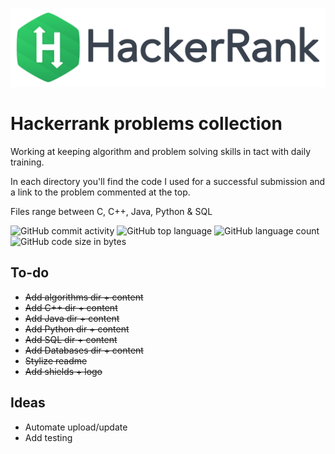 [![HackerRankLogo](img/HackerRankLogo.png)](https://www.hackerrank.com/Callat)
# Hackerrank problems collection
Working at keeping algorithm and problem solving skills in tact with daily training.

In each directory you'll find the code I used for a successful submission and a link to the problem commented at the top.

Files range between C, C++, Java, Python & SQL

![GitHub commit activity](https://img.shields.io/github/commit-activity/m/latimercaleb/hacker-rank-results.svg?colorB=seaweed&label=Commit%20Frequency&style=popout)
![GitHub top language](https://img.shields.io/github/languages/top/latimercaleb/hacker-rank-results.svg?style=popout)
![GitHub language count](https://img.shields.io/github/languages/count/latimercaleb/hacker-rank-results.svg?colorB=gold&label=Language%20Count&style=popout)
![GitHub code size in bytes](https://img.shields.io/github/languages/code-size/latimercaleb/hacker-rank-results.svg?colorB=RebeccaPurple&label=Code%20Size&style=popout)

## To-do
- ~~Add algorithms dir + content~~
- ~~Add C++ dir + content~~
- ~~Add Java dir + content~~
- ~~Add Python dir + content~~
- ~~Add SQL dir + content~~
- ~~Add Databases dir + content~~
- ~~Stylize readme~~
- ~~Add shields + logo~~

## Ideas
- Automate upload/update
- Add testing
